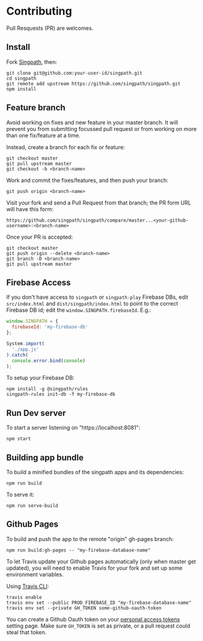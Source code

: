 # Contributing

Pull Resquests (PR) are welcomes.


## Install

Fork [Singpath], then:

```shell
git clone git@github.com:your-user-id/singpath.git
cd singpath
git remote add upstream https://github.com/singpath/singpath.git
npm install
```


## Feature branch

Avoid working on fixes and new feature in your master branch. It will prevent
you from submitting focussed pull request or from working on more than one
fix/feature at a time.

Instead, create a branch for each fix or feature:
```shell
git checkout master
git pull upstream master
git checkout -b <branch-name>
```

Work and commit the fixes/features, and then push your branch:
```shell
git push origin <branch-name>
```

Visit your fork and send a Pull Request from that branch; the PR form URL
will have this form:

    https://github.com/singpath/singpath/compare/master...<your-github-username>:<branch-name>

Once your PR is accepted:
```shell
git checkout master
git push origin --delete <branch-name>
git branch -D <branch-name>
git pull upstream master
```


## Firebase Access

If you don't have access to `singpath` or `singpath-play` Firebase DBs, edit
`src/index.html` and `dist/singpath/index.html` to point to the correct
Firebase DB id; edit the `window.SINGPATH.firebaseId`. E.g.:
```javascript
window.SINGPATH = {
  firebaseId: 'my-firebase-db'
};

System.import(
  './app.js'
).catch(
  console.error.bind(console)
);
```

To setup your Firebase DB:
```
npm install -g @singpath/rules
singpath-rules init-db -f my-firebase-db
```


## Run Dev server

To start a server listening on "https://localhost:8081":
```shell
npm start
```


## Building app bundle

To build a minified bundles of the singpath apps and its dependencies:
```shell
npm run build
```

To serve it:
```shell
npm run serve-build
```


## Github Pages

To build and push the app to the remote "origin" gh-pages branch:
```shell
npm run build:gh-pages -- "my-firebase-database-name"
```

To let Travis update your Github pages automatically (only when master get updated),
you will need to enable Travis for your fork and set up some environment variables.

Using [Travis CLI]:
```shell
travis enable
travis env set --public PROD_FIREBASE_ID "my-firebase-database-name"
travis env set --private GH_TOKEN some-github-oauth-token
```

You can create a Github Oauth token on your [personal access tokens] setting page.
Make sure `GH_TOKEN` is set as private, or a pull request could steal that token.


[Singpath]: https://github.com/singpath/singpath
[Travis CLI]: https://github.com/travis-ci/travis.rb#installation
[personal access tokens]: https://github.com/settings/tokens
